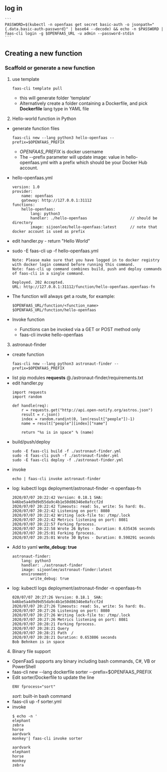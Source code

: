 ## log in
    ```
    PASSWORD=$(kubectl -n openfaas get secret basic-auth -o jsonpath="{.data.basic-auth-password}" | base64 --decode) && echo -n $PASSWORD | faas-cli login -g $OPENFAAS_URL -u admin --password-stdin
    ```

## Creating a new function

### Scaffold or generate a new function
1. use template
    ```
    faas-cli template pull
    ```
    - this will generate folder 'template'
    - Alternatively create a folder containing a Dockerfile, and pick **Dockerfile** lang type in YAML file

2. Hello-world function in Python
- generate function files
    ```
    faas-cli new --lang python3 hello-openfaas --prefix=$OPENFAAS_PREFIX
    ```
    - *OPENFAAS_PREFIX* is docker username
    - The --prefix parameter will update image: value in hello-openfaas.yml with a prefix which should be your Docker Hub account.
- hello-openfaas.yml
    ```
    version: 1.0
    provider:
        name: openfaas
        gateway: http://127.0.0.1:31112
    functions:
        hello-openfaas:
            lang: python3
            handler: ./hello-openfaas                   // should be directory
            image: sijoonlee/hello-openfaas:latest      // note that docker account is used as prefix
    ```
- edit handler.py - return "Hello World"
- sudo -E faas-cli up -f hello-openfaas.yml
    ```
    Note: Please make sure that you have logged in to docker registry with docker login command before running this command.
    Note: faas-cli up command combines build, push and deploy commands of faas-cli in a single command.
    ```
    ```
    Deployed. 202 Accepted.
    URL: http://127.0.0.1:31112/function/hello-openfaas.openfaas-fn

    ```
- The function will always get a route, for example:
    ```
    $OPENFAAS_URL/function/<function_name>
    $OPENFAAS_URL/function/hello-openfaas
    ```

- Invoke function
    - Functions can be invoked via a GET or POST method only
    - faas-cli invoke hello-openfaas

3. astronaut-finder
- create function
    ```
    faas-cli new --lang python3 astronaut-finder --prefix=$OPENFAAS_PREFIX
    ```
- list pip modules **requests** @./astronaut-finder/requirements.txt
- edit handler.py
    ```
    import requests
    import random

    def handle(req):
        r = requests.get("http://api.open-notify.org/astros.json")
        result = r.json()
        index = random.randint(0, len(result["people"])-1)
        name = result["people"][index]["name"]

        return "%s is in space" % (name)
    ```
- build/push/deploy
    ```
    sudo -E faas-cli build -f ./astronaut-finder.yml
    sudo -E faas-cli push -f ./astronaut-finder.yml
    sudo -E faas-cli deploy -f ./astronaut-finder.yml
    ```
- invoke
    ```
    echo | faas-cli invoke astronaut-finder
    ```
- log: kubectl logs deployment/astronaut-finder -n openfaas-fn
    ```
    2020/07/07 20:22:42 Version: 0.18.1	SHA: b46be5a4d9d9d55da9c4b1e50d86346e0afccf2d
    2020/07/07 20:22:42 Timeouts: read: 5s, write: 5s hard: 0s.
    2020/07/07 20:22:42 Listening on port: 8080
    2020/07/07 20:22:42 Writing lock-file to: /tmp/.lock
    2020/07/07 20:22:42 Metrics listening on port: 8081
    2020/07/07 20:22:57 Forking fprocess.
    2020/07/07 20:22:58 Wrote 26 Bytes - Duration: 0.635436 seconds
    2020/07/07 20:25:01 Forking fprocess.
    2020/07/07 20:25:01 Wrote 30 Bytes - Duration: 0.598291 seconds
    ```
- Add to yaml **write_debug: true**
    ```
    astronaut-finder:
        lang: python3
        handler: ./astronaut-finder
        image: sijoonlee/astronaut-finder:latest
        environment:
            write_debug: true
    ```
- log: kubectl logs deployment/astronaut-finder -n openfaas-fn
    ```
    020/07/07 20:27:26 Version: 0.18.1	SHA: b46be5a4d9d9d55da9c4b1e50d86346e0afccf2d
    2020/07/07 20:27:26 Timeouts: read: 5s, write: 5s hard: 0s.
    2020/07/07 20:27:26 Listening on port: 8080
    2020/07/07 20:27:26 Writing lock-file to: /tmp/.lock
    2020/07/07 20:27:26 Metrics listening on port: 8081
    2020/07/07 20:28:21 Forking fprocess.
    2020/07/07 20:28:21 Query  
    2020/07/07 20:28:21 Path  /
    2020/07/07 20:28:21 Duration: 0.653806 seconds
    Bob Behnken is in space
    ```

4. Binary file support
- OpenFaaS supports any binary including bash commands, C#, VB or PowerShell
- faas-cli new --lang dockerfile sorter --prefix=$OPENFAAS_PREFIX
- Edit sorter/Dockerfile to update the line
    ```
    ENV fprocess="sort"
    ```
    *sort*: built-in bash command
- faas-cli up -f sorter.yml
- invoke
    ```
    $ echo -n '
    elephant
    zebra
    horse
    aardvark
    monkey'| faas-cli invoke sorter

    aardvark
    elephant
    horse
    monkey
    zebra
    ```